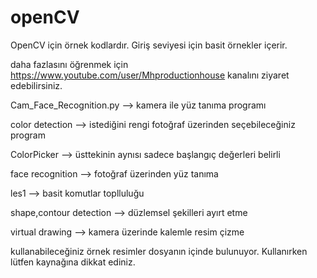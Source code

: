 # openCV

OpenCV için örnek kodlardır. Giriş seviyesi için basit örnekler içerir.

daha fazlasını öğrenmek için https://www.youtube.com/user/Mhproductionhouse kanalını ziyaret edebilirsiniz.

Cam_Face_Recognition.py --> kamera ile yüz tanıma programı

color detection --> istediğini rengi fotoğraf üzerinden seçebileceğiniz program

ColorPicker --> üsttekinin aynısı sadece başlangıç değerleri belirli

face recognition --> fotoğraf üzerinden yüz tanıma

les1 --> basit komutlar toplluluğu

shape,contour detection --> düzlemsel şekilleri ayırt etme

virtual drawing --> kamera üzerinde kalemle resim çizme


kullanabileceğiniz örnek resimler dosyanın içinde bulunuyor. Kullanırken lütfen kaynağına dikkat ediniz.
